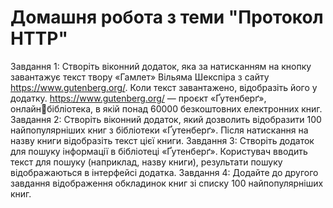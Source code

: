 # Домашня робота з теми "Протокол HTTP"
Завдання 1:
Створіть віконний додаток, яка за натисканням на кнопку 
завантажує текст твору «Гамлет» Вільяма Шекспіра з сайту 
https://www.gutenberg.org/.
Коли текст завантажено, відобразіть його у додатку. 
https://www.gutenberg.org/ — проєкт «Ґутенберґ», онлайнбібліотека, в якій понад 60000 безкоштовних електронних книг.
Завдання 2:
Створіть віконний додаток, який дозволить відобразити 100 
найпопулярніших книг з бібліотеки «Ґутенберґ». Після натискання 
на назву книги відобразіть текст цієї книги.
Завдання 3:
Створіть додаток для пошуку інформації в бібліотеці «Ґутенберґ». 
Користувач вводить текст для пошуку (наприклад, назву книги), 
результати пошуку відображаються в інтерфейсі додатка.
Завдання 4: 
Додайте до другого завдання відображення обкладинок книг зі
списку 100 найпопулярніших книг.
